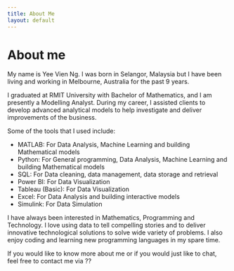 ```yaml
---
title: About Me
layout: default
---
```


# About me
My name is Yee Vien Ng. I was born in Selangor, Malaysia but I have been living and working in Melbourne, Australia for the past 9 years.

I graduated at RMIT University with Bachelor of Mathematics, and I am presently a Modelling Analyst. During my career, I assisted  clients to develop advanced analytical models to help investigate and deliver improvements of the business. 

Some of the tools that I used include:
- MATLAB: For Data Analysis, Machine Learning and building Mathematical models
- Python: For General programming, Data Analysis, Machine Learning and building Mathematical models
- SQL: For Data cleaning, data management, data storage and retrieval
- Power BI: For Data Visualization
- Tableau (Basic): For Data Visualization
- Excel: For Data Analysis and building interactive models
- Simulink: For Data Simulation

I have always been interested in Mathematics, Programming and Technology. I love using data to tell compelling stories and to deliver innovative technological solutions to solve wide variety of problems. I also enjoy coding and learning new programming languages in my spare time.

If you would like to know more about me or if you would just like to chat, feel free to contact me via ??




